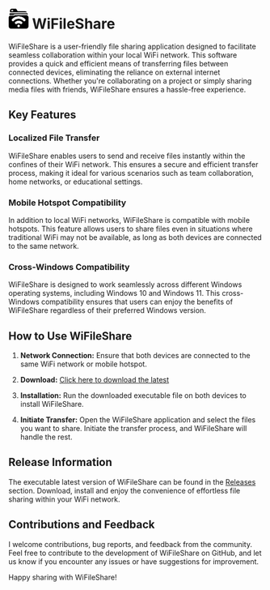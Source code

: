 # <picture><source media="(prefers-color-scheme: dark)" srcset="https://raw.githubusercontent.com/Sayad-Uddin-Tahsin/WiFileShare/main/Assets/Logo%20Light%20nonbg.png"><img alt="Logo" src="https://raw.githubusercontent.com/Sayad-Uddin-Tahsin/WiFileShare/main/Assets/Logo%20Dark%20nonbg.png" height=40 width=40></picture> WiFileShare

WiFileShare is a user-friendly file sharing application designed to facilitate seamless collaboration within your local WiFi network. This software provides a quick and efficient means of transferring files between connected devices, eliminating the reliance on external internet connections. Whether you're collaborating on a project or simply sharing media files with friends, WiFileShare ensures a hassle-free experience.

## Key Features

### Localized File Transfer

WiFileShare enables users to send and receive files instantly within the confines of their WiFi network. This ensures a secure and efficient transfer process, making it ideal for various scenarios such as team collaboration, home networks, or educational settings.

### Mobile Hotspot Compatibility

In addition to local WiFi networks, WiFileShare is compatible with mobile hotspots. This feature allows users to share files even in situations where traditional WiFi may not be available, as long as both devices are connected to the same network.

### Cross-Windows Compatibility

WiFileShare is designed to work seamlessly across different Windows operating systems, including Windows 10 and Windows 11. This cross-Windows compatibility ensures that users can enjoy the benefits of WiFileShare regardless of their preferred Windows version.

## How to Use WiFileShare

1. **Network Connection:** Ensure that both devices are connected to the same WiFi network or mobile hotspot.

2. **Download:** [Click here to download the latest](https://github.com/Sayad-Uddin-Tahsin/WiFileShare/releases/latest)
3. **Installation:** Run the downloaded executable file on both devices to install WiFileShare.

4. **Initiate Transfer:** Open the WiFileShare application and select the files you want to share. Initiate the transfer process, and WiFileShare will handle the rest.

## Release Information

The executable latest version of WiFileShare can be found in the [Releases](https://github.com/Sayad-Uddin-Tahsin/WiFileShare/releases/latest) section. Download, install and enjoy the convenience of effortless file sharing within your WiFi network.

## Contributions and Feedback

I welcome contributions, bug reports, and feedback from the community. Feel free to contribute to the development of WiFileShare on GitHub, and let us know if you encounter any issues or have suggestions for improvement.

Happy sharing with WiFileShare!
